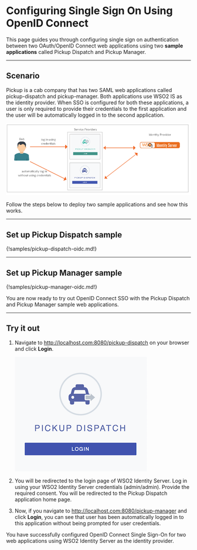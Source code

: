 # Configuring Single Sign On Using OpenID Connect

This page guides you through configuring single sign on authentication between two OAuth/OpenID Connect web applications using two **sample applications** called Pickup Dispatch and Pickup Manager. 

----

## Scenario

Pickup is a cab company that has two SAML web applications called pickup-dispatch and pickup-manager. Both applications use WSO2 IS as the identity provider. When SSO is configured for both these applications, a user is only required to provide their credentials to the first application and the user will be automatically logged in to the second application.

![oidc-sso-scenario](../assets/img/samples/oidc-sso-scenario-diagram.png)

Follow the steps below to deploy two sample applications and see how this works. 

----

## Set up Pickup Dispatch sample

{!samples/pickup-dispatch-oidc.md!}

----

## Set up Pickup Manager sample

{!samples/pickup-manager-oidc.md!}

You are now ready to try out OpenID Connect SSO with the Pickup Dispatch and Pickup Manager sample web applications.

----
## Try it out

1. Navigate to <http://localhost.com:8080/pickup-dispatch> on your browser and click **Login**.

    ![dispatch-login](../assets/img/samples/dispatch-login.png)

2. You will be redirected to the login page of WSO2 Identity Server. Log in using your WSO2 Identity Server credentials (admin/admin). Provide the required consent.
You will be redirected to the Pickup Dispatch application home page.

3. Now, if you navigate to <http://localhost.com:8080/pickup-manager> and click **Login**, you can see that user has been automatically logged in to this application without being prompted for user credentials.

You have successfully configured OpenID Connect Single Sign-On for two web applications using WSO2 Identity Server as the identity provider. 